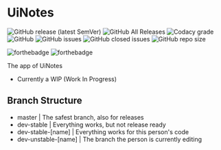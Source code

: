 # UiNotes
![GitHub release (latest SemVer)](https://img.shields.io/github/v/release/UlNotes/UiNotes?style=flat-square)
![GitHub All Releases](https://img.shields.io/github/downloads/UlNotes/UiNotes/total?style=flat-square)
![Codacy grade](https://img.shields.io/codacy/grade/4f599b3db7144c57aa73fadf21077c99?style=flat-square&logo=codacy)
![GitHub](https://img.shields.io/github/license/UlNotes/UiNotes?style=flat-square)
![GitHub issues](https://img.shields.io/github/issues/UlNotes/UiNotes?style=flat-square)
![GitHub closed issues](https://img.shields.io/github/issues-closed/UlNotes/UiNotes?style=flat-square)
![GitHub repo size](https://img.shields.io/github/repo-size/UlNotes/UiNotes?style=flat-square)

![forthebadge](https://forthebadge.com/images/badges/built-with-grammas-recipe.svg)
![forthebadge](https://forthebadge.com/images/badges/contains-cat-gifs.svg)

The app of UiNotes
- Currently a WIP (Work In Progress)

## Branch Structure

* master              | The safest branch, also for releases
* dev-stable          | Everything works, but not release ready
* dev-stable-[name]   | Everything works for this person's code
* dev-unstable-[name] | The branch the person is currently editing
